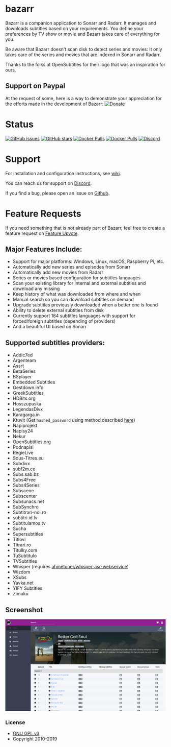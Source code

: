 # bazarr

Bazarr is a companion application to Sonarr and Radarr. It manages and downloads subtitles based on your requirements. You define your preferences by TV show or movie and Bazarr takes care of everything for you.

Be aware that Bazarr doesn't scan disk to detect series and movies: It only takes care of the series and movies that are indexed in Sonarr and Radarr.

Thanks to the folks at OpenSubtitles for their logo that was an inspiration for ours.

## Support on Paypal

At the request of some, here is a way to demonstrate your appreciation for the efforts made in the development of Bazarr:
[![Donate](https://img.shields.io/badge/Donate-PayPal-green.svg)](https://www.paypal.com/cgi-bin/webscr?cmd=_s-xclick&hosted_button_id=XHHRWXT9YB7WE&source=url)

# Status

[![GitHub issues](https://img.shields.io/github/issues/morpheus65535/bazarr.svg?style=flat-square)](https://github.com/morpheus65535/bazarr/issues)
[![GitHub stars](https://img.shields.io/github/stars/morpheus65535/bazarr.svg?style=flat-square)](https://github.com/morpheus65535/bazarr/stargazers)
[![Docker Pulls](https://img.shields.io/docker/pulls/linuxserver/bazarr.svg?style=flat-square)](https://hub.docker.com/r/linuxserver/bazarr/)
[![Docker Pulls](https://img.shields.io/docker/pulls/hotio/bazarr.svg?style=flat-square)](https://hub.docker.com/r/hotio/bazarr/)
[![Discord](https://img.shields.io/badge/discord-chat-MH2e2eb.svg?style=flat-square)](https://discord.gg/MH2e2eb)

# Support

For installation and configuration instructions, see [wiki](https://wiki.bazarr.media).

You can reach us for support on [Discord](https://discord.gg/MH2e2eb).

If you find a bug, please open an issue on [Github](https://github.com/morpheus65535/bazarr/issues).

# Feature Requests

If you need something that is not already part of Bazarr, feel free to create a feature request on [Feature Upvote](http://features.bazarr.media).

## Major Features Include:

- Support for major platforms: Windows, Linux, macOS, Raspberry Pi, etc.
- Automatically add new series and episodes from Sonarr
- Automatically add new movies from Radarr
- Series or movies based configuration for subtitles languages
- Scan your existing library for internal and external subtitles and download any missing
- Keep history of what was downloaded from where and when
- Manual search so you can download subtitles on demand
- Upgrade subtitles previously downloaded when a better one is found
- Ability to delete external subtitles from disk
- Currently support 184 subtitles languages with support for forced/foreign subtitles (depending of providers)
- And a beautiful UI based on Sonarr

## Supported subtitles providers:

- Addic7ed
- Argenteam
- Assrt
- BetaSeries
- BSplayer
- Embedded Subtitles
- Gestdown.info
- GreekSubtitles
- HDBits.org
- Hosszupuska
- LegendasDivx
- Karagarga.in
- Ktuvit (Get `hashed_password` using method described [here](https://github.com/XBMCil/service.subtitles.ktuvit))
- Napiprojekt
- Napisy24
- Nekur
- OpenSubtitles.org
- Podnapisi
- RegieLive
- Sous-Titres.eu
- Subdivx
- subf2m.co
- Subs.sab.bz
- Subs4Free
- Subs4Series
- Subscene
- Subscenter
- Subsunacs.net
- SubSynchro
- Subtitrari-noi.ro
- subtitri.id.lv
- Subtitulamos.tv
- Sucha
- Supersubtitles
- Titlovi
- Titrari.ro
- Titulky.com
- TuSubtitulo
- TVSubtitles
- Whisper (requires [ahmetoner/whisper-asr-webservice](https://github.com/ahmetoner/whisper-asr-webservice))
- Wizdom
- XSubs
- Yavka.net
- YIFY Subtitles
- Zimuku

## Screenshot

![Bazarr](/screenshot/bazarr-screenshot.png?raw=true "Bazarr")

### License

- [GNU GPL v3](http://www.gnu.org/licenses/gpl.html)
- Copyright 2010-2019
